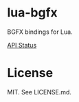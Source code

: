 # lua-bgfx
BGFX bindings for Lua.

[API Status](https://docs.google.com/spreadsheets/d/1GLlaigjpsc9rYyA8neXsRHI6jQZ_JfiN4Of8BJnct2s/edit?usp=sharing)

# License
MIT. See LICENSE.md.
